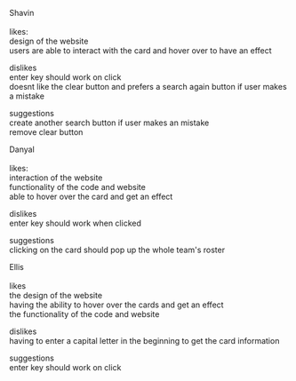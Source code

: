 Shavin
</br>
</br>
likes:
</br>
design of the website
</br>
users are able to interact with the card and hover over to have an effect

dislikes
</br>
enter key should work on click
</br>
doesnt like the clear button and prefers a search again button if user makes a mistake

suggestions
</br>
create another search button if user makes an mistake
</br>
remove clear button

Danyal
</br>
</br>
likes:
</br>
interaction of the website
</br>
functionality of the code and website
</br>
able to hover over the card and get an effect

dislikes
</br>
enter key should work when clicked

suggestions
</br>
clicking on the card should pop up the whole team's roster

Ellis
</br>
</br>
likes
</br>
the design of the website
</br>
having the ability to hover over the cards and get an effect
</br>
the functionality of the code and website

dislikes
</br>
having to enter a capital letter in the beginning to get the card information

suggestions
</br>
enter key should work on click
